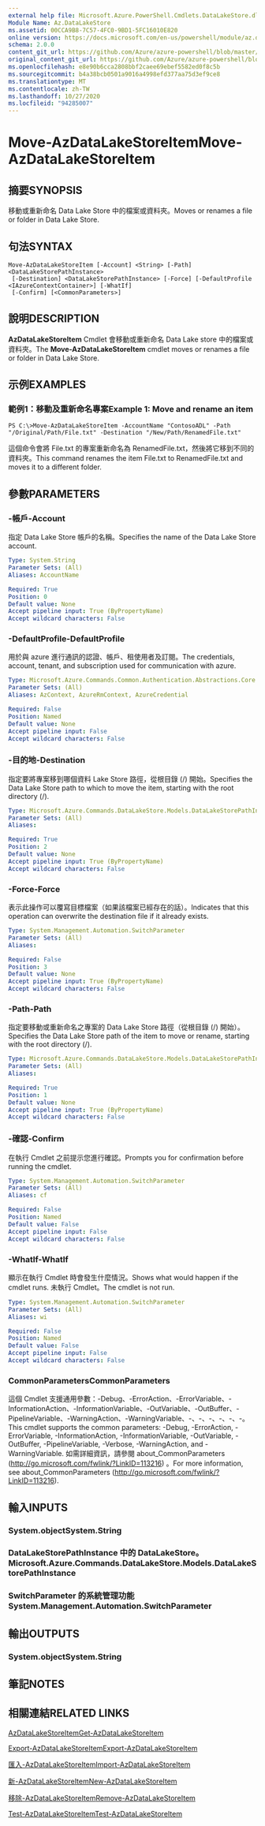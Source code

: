 ```yaml
---
external help file: Microsoft.Azure.PowerShell.Cmdlets.DataLakeStore.dll-Help.xml
Module Name: Az.DataLakeStore
ms.assetid: 00CCA9B8-7C57-4FC0-9BD1-5FC16010E820
online version: https://docs.microsoft.com/en-us/powershell/module/az.datalakestore/move-azdatalakestoreitem
schema: 2.0.0
content_git_url: https://github.com/Azure/azure-powershell/blob/master/src/DataLakeStore/DataLakeStore/help/Move-AzDataLakeStoreItem.md
original_content_git_url: https://github.com/Azure/azure-powershell/blob/master/src/DataLakeStore/DataLakeStore/help/Move-AzDataLakeStoreItem.md
ms.openlocfilehash: e8e90b6cca2808bbf2caee69ebef5582ed0f8c5b
ms.sourcegitcommit: b4a38bcb0501a9016a4998efd377aa75d3ef9ce8
ms.translationtype: MT
ms.contentlocale: zh-TW
ms.lasthandoff: 10/27/2020
ms.locfileid: "94285007"
---
```

# <span data-ttu-id="862a5-101">Move-AzDataLakeStoreItem</span><span class="sxs-lookup"><span data-stu-id="862a5-101">Move-AzDataLakeStoreItem</span></span>

## <span data-ttu-id="862a5-102">摘要</span><span class="sxs-lookup"><span data-stu-id="862a5-102">SYNOPSIS</span></span>
<span data-ttu-id="862a5-103">移動或重新命名 Data Lake Store 中的檔案或資料夾。</span><span class="sxs-lookup"><span data-stu-id="862a5-103">Moves or renames a file or folder in Data Lake Store.</span></span>

## <span data-ttu-id="862a5-104">句法</span><span class="sxs-lookup"><span data-stu-id="862a5-104">SYNTAX</span></span>

```
Move-AzDataLakeStoreItem [-Account] <String> [-Path] <DataLakeStorePathInstance>
 [-Destination] <DataLakeStorePathInstance> [-Force] [-DefaultProfile <IAzureContextContainer>] [-WhatIf]
 [-Confirm] [<CommonParameters>]
```

## <span data-ttu-id="862a5-105">說明</span><span class="sxs-lookup"><span data-stu-id="862a5-105">DESCRIPTION</span></span>
<span data-ttu-id="862a5-106">**AzDataLakeStoreItem** Cmdlet 會移動或重新命名 Data Lake store 中的檔案或資料夾。</span><span class="sxs-lookup"><span data-stu-id="862a5-106">The **Move-AzDataLakeStoreItem** cmdlet moves or renames a file or folder in Data Lake Store.</span></span>

## <span data-ttu-id="862a5-107">示例</span><span class="sxs-lookup"><span data-stu-id="862a5-107">EXAMPLES</span></span>

### <span data-ttu-id="862a5-108">範例1：移動及重新命名專案</span><span class="sxs-lookup"><span data-stu-id="862a5-108">Example 1: Move and rename an item</span></span>
```
PS C:\>Move-AzDataLakeStoreItem -AccountName "ContosoADL" -Path "/Original/Path/File.txt" -Destination "/New/Path/RenamedFile.txt"
```

<span data-ttu-id="862a5-109">這個命令會將 File.txt 的專案重新命名為 RenamedFile.txt，然後將它移到不同的資料夾。</span><span class="sxs-lookup"><span data-stu-id="862a5-109">This command renames the item File.txt to RenamedFile.txt and moves it to a different folder.</span></span>

## <span data-ttu-id="862a5-110">參數</span><span class="sxs-lookup"><span data-stu-id="862a5-110">PARAMETERS</span></span>

### <span data-ttu-id="862a5-111">-帳戶</span><span class="sxs-lookup"><span data-stu-id="862a5-111">-Account</span></span>
<span data-ttu-id="862a5-112">指定 Data Lake Store 帳戶的名稱。</span><span class="sxs-lookup"><span data-stu-id="862a5-112">Specifies the name of the Data Lake Store account.</span></span>

```yaml
Type: System.String
Parameter Sets: (All)
Aliases: AccountName

Required: True
Position: 0
Default value: None
Accept pipeline input: True (ByPropertyName)
Accept wildcard characters: False
```

### <span data-ttu-id="862a5-113">-DefaultProfile</span><span class="sxs-lookup"><span data-stu-id="862a5-113">-DefaultProfile</span></span>
<span data-ttu-id="862a5-114">用於與 azure 進行通訊的認證、帳戶、租使用者及訂閱。</span><span class="sxs-lookup"><span data-stu-id="862a5-114">The credentials, account, tenant, and subscription used for communication with azure.</span></span>

```yaml
Type: Microsoft.Azure.Commands.Common.Authentication.Abstractions.Core.IAzureContextContainer
Parameter Sets: (All)
Aliases: AzContext, AzureRmContext, AzureCredential

Required: False
Position: Named
Default value: None
Accept pipeline input: False
Accept wildcard characters: False
```

### <span data-ttu-id="862a5-115">-目的地</span><span class="sxs-lookup"><span data-stu-id="862a5-115">-Destination</span></span>
<span data-ttu-id="862a5-116">指定要將專案移到哪個資料 Lake Store 路徑，從根目錄 (/) 開始。</span><span class="sxs-lookup"><span data-stu-id="862a5-116">Specifies the Data Lake Store path to which to move the item, starting with the root directory (/).</span></span>

```yaml
Type: Microsoft.Azure.Commands.DataLakeStore.Models.DataLakeStorePathInstance
Parameter Sets: (All)
Aliases:

Required: True
Position: 2
Default value: None
Accept pipeline input: True (ByPropertyName)
Accept wildcard characters: False
```

### <span data-ttu-id="862a5-117">-Force</span><span class="sxs-lookup"><span data-stu-id="862a5-117">-Force</span></span>
<span data-ttu-id="862a5-118">表示此操作可以覆寫目標檔案（如果該檔案已經存在的話）。</span><span class="sxs-lookup"><span data-stu-id="862a5-118">Indicates that this operation can overwrite the destination file if it already exists.</span></span>

```yaml
Type: System.Management.Automation.SwitchParameter
Parameter Sets: (All)
Aliases:

Required: False
Position: 3
Default value: None
Accept pipeline input: True (ByPropertyName)
Accept wildcard characters: False
```

### <span data-ttu-id="862a5-119">-Path</span><span class="sxs-lookup"><span data-stu-id="862a5-119">-Path</span></span>
<span data-ttu-id="862a5-120">指定要移動或重新命名之專案的 Data Lake Store 路徑（從根目錄 (/) 開始）。</span><span class="sxs-lookup"><span data-stu-id="862a5-120">Specifies the Data Lake Store path of the item to move or rename, starting with the root directory (/).</span></span>

```yaml
Type: Microsoft.Azure.Commands.DataLakeStore.Models.DataLakeStorePathInstance
Parameter Sets: (All)
Aliases:

Required: True
Position: 1
Default value: None
Accept pipeline input: True (ByPropertyName)
Accept wildcard characters: False
```

### <span data-ttu-id="862a5-121">-確認</span><span class="sxs-lookup"><span data-stu-id="862a5-121">-Confirm</span></span>
<span data-ttu-id="862a5-122">在執行 Cmdlet 之前提示您進行確認。</span><span class="sxs-lookup"><span data-stu-id="862a5-122">Prompts you for confirmation before running the cmdlet.</span></span>

```yaml
Type: System.Management.Automation.SwitchParameter
Parameter Sets: (All)
Aliases: cf

Required: False
Position: Named
Default value: False
Accept pipeline input: False
Accept wildcard characters: False
```

### <span data-ttu-id="862a5-123">-WhatIf</span><span class="sxs-lookup"><span data-stu-id="862a5-123">-WhatIf</span></span>
<span data-ttu-id="862a5-124">顯示在執行 Cmdlet 時會發生什麼情況。</span><span class="sxs-lookup"><span data-stu-id="862a5-124">Shows what would happen if the cmdlet runs.</span></span>
<span data-ttu-id="862a5-125">未執行 Cmdlet。</span><span class="sxs-lookup"><span data-stu-id="862a5-125">The cmdlet is not run.</span></span>

```yaml
Type: System.Management.Automation.SwitchParameter
Parameter Sets: (All)
Aliases: wi

Required: False
Position: Named
Default value: False
Accept pipeline input: False
Accept wildcard characters: False
```

### <span data-ttu-id="862a5-126">CommonParameters</span><span class="sxs-lookup"><span data-stu-id="862a5-126">CommonParameters</span></span>
<span data-ttu-id="862a5-127">這個 Cmdlet 支援通用參數：-Debug、-ErrorAction、-ErrorVariable、-InformationAction、-InformationVariable、-OutVariable、-OutBuffer、-PipelineVariable、-WarningAction、-WarningVariable、-、-、-、-、-、-。</span><span class="sxs-lookup"><span data-stu-id="862a5-127">This cmdlet supports the common parameters: -Debug, -ErrorAction, -ErrorVariable, -InformationAction, -InformationVariable, -OutVariable, -OutBuffer, -PipelineVariable, -Verbose, -WarningAction, and -WarningVariable.</span></span> <span data-ttu-id="862a5-128">如需詳細資訊，請參閱 about_CommonParameters (http://go.microsoft.com/fwlink/?LinkID=113216) 。</span><span class="sxs-lookup"><span data-stu-id="862a5-128">For more information, see about_CommonParameters (http://go.microsoft.com/fwlink/?LinkID=113216).</span></span>

## <span data-ttu-id="862a5-129">輸入</span><span class="sxs-lookup"><span data-stu-id="862a5-129">INPUTS</span></span>

### <span data-ttu-id="862a5-130">System.object</span><span class="sxs-lookup"><span data-stu-id="862a5-130">System.String</span></span>

### <span data-ttu-id="862a5-131">DataLakeStorePathInstance 中的 DataLakeStore。</span><span class="sxs-lookup"><span data-stu-id="862a5-131">Microsoft.Azure.Commands.DataLakeStore.Models.DataLakeStorePathInstance</span></span>

### <span data-ttu-id="862a5-132">SwitchParameter 的系統管理功能</span><span class="sxs-lookup"><span data-stu-id="862a5-132">System.Management.Automation.SwitchParameter</span></span>

## <span data-ttu-id="862a5-133">輸出</span><span class="sxs-lookup"><span data-stu-id="862a5-133">OUTPUTS</span></span>

### <span data-ttu-id="862a5-134">System.object</span><span class="sxs-lookup"><span data-stu-id="862a5-134">System.String</span></span>

## <span data-ttu-id="862a5-135">筆記</span><span class="sxs-lookup"><span data-stu-id="862a5-135">NOTES</span></span>

## <span data-ttu-id="862a5-136">相關連結</span><span class="sxs-lookup"><span data-stu-id="862a5-136">RELATED LINKS</span></span>

[<span data-ttu-id="862a5-137">AzDataLakeStoreItem</span><span class="sxs-lookup"><span data-stu-id="862a5-137">Get-AzDataLakeStoreItem</span></span>](./Get-AzDataLakeStoreItem.md)

[<span data-ttu-id="862a5-138">Export-AzDataLakeStoreItem</span><span class="sxs-lookup"><span data-stu-id="862a5-138">Export-AzDataLakeStoreItem</span></span>](./Export-AzDataLakeStoreItem.md)

[<span data-ttu-id="862a5-139">匯入-AzDataLakeStoreItem</span><span class="sxs-lookup"><span data-stu-id="862a5-139">Import-AzDataLakeStoreItem</span></span>](./Import-AzDataLakeStoreItem.md)

[<span data-ttu-id="862a5-140">新-AzDataLakeStoreItem</span><span class="sxs-lookup"><span data-stu-id="862a5-140">New-AzDataLakeStoreItem</span></span>](./New-AzDataLakeStoreItem.md)

[<span data-ttu-id="862a5-141">移除-AzDataLakeStoreItem</span><span class="sxs-lookup"><span data-stu-id="862a5-141">Remove-AzDataLakeStoreItem</span></span>](./Remove-AzDataLakeStoreItem.md)

[<span data-ttu-id="862a5-142">Test-AzDataLakeStoreItem</span><span class="sxs-lookup"><span data-stu-id="862a5-142">Test-AzDataLakeStoreItem</span></span>](./Test-AzDataLakeStoreItem.md)


